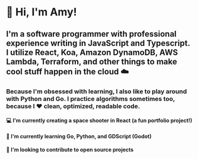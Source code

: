 # 👋 Hi, I'm Amy!

## I'm a software programmer with professional experience writing in JavaScript and Typescript.  I utilize React, Koa, Amazon DynamoDB, AWS Lambda, Terraform, and other things to make cool stuff happen in the cloud ☁️

### Because I'm obsessed with learning, I also like to play around with Python and Go.  I practice algorithms sometimes too, because I ❤️ clean, optimized, readable code.

#### 💻 I'm currently creating a space shooter in React (a fun portfolio project!)

#### 🌱 I'm currently learning Go, Python, and GDScript (Godot)

#### 👯 I'm looking to contribute to open source projects

<!-- ## Let's get in touch:

<a href="https://www.linkedin.com/in/amyetinson/">
<img alt="LinkedIn Icon" src="https://user-images.githubusercontent.com/81831180/139599156-7d6b872a-1325-4ee6-8130-a3ef6c147b2b.png" width="3%" height="3%">
</a>

<a href="https://twitter.com/AmyTinson">
<img alt="Twitter Icon" src="https://user-images.githubusercontent.com/81831180/139600180-09873601-d587-4779-b7ac-fd8587a82047.png" width="3%" height="3%">
</a>

<a href="https://twitter.com/AmyTinson">
<img alt="Twitter Icon" src="https://user-images.githubusercontent.com/81831180/139600330-144390aa-9f19-450e-9df8-7bc3bdabd1b1.png" width="4%" height="4%">
</a>
 -->

<!--
**AmyTinson/AmyTinson** is a ✨ _special_ ✨ repository because its `README.md` (this file) appears on your GitHub profile.

Here are some ideas to get you started:

- 🔭 I’m currently working on ...
- 🌱 I’m currently learning ...
- 👯 I’m looking to collaborate on ...
- 🤔 I’m looking for help with ...
- 💬 Ask me about ...
- 📫 How to reach me: ...
- 😄 Pronouns: ...
- ⚡ Fun fact: ...
-->
